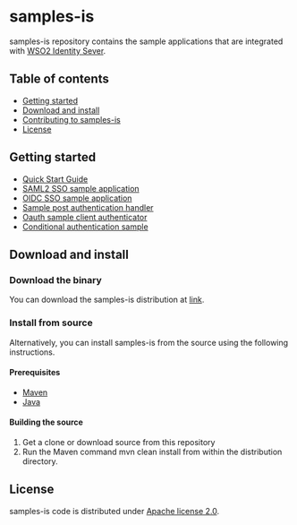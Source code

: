 # samples-is

samples-is repository contains the sample applications that are integrated with [WSO2 Identity Sever](https://wso2.com/library/articles/2017/08/what-is-wso2-identity-server/). 

## Table of contents

- [Getting started](#getting-started)
- [Download and install](#download-and-install)
- [Contributing to samples-is]()
- [License]()

## Getting started

* [Quick Start Guide](https://github.com/wso2/samples-is/tree/master/quick-start-guide)
* [SAML2 SSO sample application](https://github.com/wso2/samples-is/tree/master/saml2-sso-sample)
* [OIDC SSO sample application](https://github.com/wso2/samples-is/tree/master/oidc-sso-sample)
* [Sample post authentication handler](https://github.com/wso2/samples-is/tree/master/sample-post-authentication-handler)
* [Oauth sample client authenticator](https://github.com/wso2/samples-is/tree/master/oauth-sample-client-authenticator)
* [Conditional authentication sample](https://github.com/wso2/samples-is/tree/master/conditional-auth-sample)

## Download and install

### Download the binary

You can download the samples-is distribution at [link](https://github.com/wso2/samples-is/releases/latest).

### Install from source

Alternatively, you can install samples-is from the source using the following instructions.

#### Prerequisites

* [Maven](https://maven.apache.org/download.cgi)
* [Java](http://www.oracle.com/technetwork/java/javase/downloads)

#### Building the source

1. Get a clone or download source from this repository
2. Run the Maven command mvn clean install from within the distribution directory.

## License

samples-is code is distributed under [Apache license 2.0](https://github.com/wso2/samples-is/blob/master/LICENSE).
